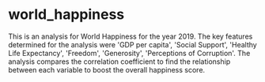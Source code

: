 # world_happiness
This is an analysis for World Happiness for the year 2019. The key features determined for the analysis were 'GDP per capita', 'Social Support', 'Healthy Life Expectancy', 'Freedom', 'Generosity', 'Perceptions of Corruption'. 
The analysis compares the correlation coefficient to find the relationship between each variable to boost the overall happiness score.
